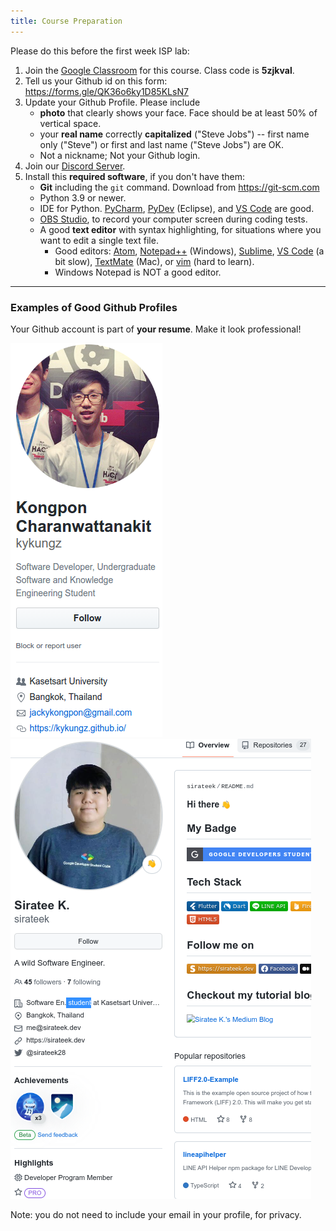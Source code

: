 ```yaml
---
title: Course Preparation
---
```


Please do this before the first week ISP lab:


1. Join the [Google Classroom][google-classroom-invite] for this course. Class code is **5zjkval**.
2. Tell us your Github id on this form: <https://forms.gle/QK36o6ky1D85KLsN7>
3. Update your Github Profile. Please include 
   - **photo** that clearly shows your face. Face should be at least 50% of vertical space.
   - your **real name** correctly **capitalized** ("Steve Jobs") -- first name only ("Steve") or first and last name ("Steve Jobs") are OK.  
   - Not a nickname; Not your Github login.
4. Join our [Discord Server][discord-invite].
5. Install this **required software**, if you don't have them:
   - **Git** including the `git` command. Download from <https://git-scm.com>
   - Python 3.9 or newer.
   - IDE for Python.  [PyCharm][], [PyDev][] (Eclipse), and [VS Code][vscode] are good.
   - [OBS Studio][obsproject], to record your computer screen during coding tests.
   - A good **text editor** with syntax highlighting, for situations where you want to edit a single text file.
     - Good editors: [Atom][], [Notepad++][] (Windows), [Sublime][], [VS Code][vscode] (a bit slow), [TextMate][] (Mac), or [vim][] (hard to learn).
     - Windows Notepad is NOT a good editor.

[Atom]: https://atom.io
[Notepad++]: https://notepad-plus-plus.org
[PyCharm]: https://www.jetbrains.com/pycharm/
[PyDev]: https://www.pydev.org/
[Sublime]: https://www.sublimetext.com/
[vscode]: https://code.visualstudio.com/
[TextMate]: https://macromates.com/
[nano]: https://www.nano-editor.org/
[vim]: https://www.vim.org/
[obsproject]: https://obsproject.com/

[google-classroom]: https://classroom.google.com/c/NjE0ODE4Mzg4ODEz
[google-classroom-invite]: https://classroom.google.com/c/NjE0ODE4Mzg4ODEz?cjc=5zjkval
[classroom-classwork]: https://classroom.google.com/w/NjE0ODE4Mzg4ODEz/t/all
[discord-invite]: https://discord.gg/gy2gbFNa

---

### Examples of Good Github Profiles

Your Github account is part of **your resume**.  Make it look professional!

![Kongpon Github Profile](../../images/Kongpon-profile.png)&emsp;&emsp;
![Siratee Github Profile](../../images/Siratee-profile.png)

Note: you do not need to include your email in your profile, for privacy.

